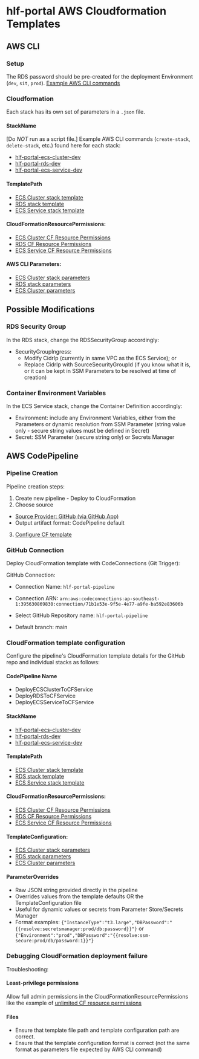 # hlf-portal AWS Cloudformation Templates

## AWS CLI

### Setup

The RDS password should be pre-created for the deployment Environment (`dev`, `sit`, `prod`).  [Example AWS CLI commands](./ecs-develop/deploy-0-ssm.sh)

### Cloudformation

Each stack has its own set of parameters in a `.json` file.

#### StackName
[Do _NOT_ run as a script file.]  Example AWS CLI commands (`create-stack`, `delete-stack`, etc.) found here for each stack:
- [hlf-portal-ecs-cluster-dev](./ecs-develop/deploy-1-ecs-cluster.sh)
- [hlf-portal-rds-dev](./ecs-develop/deploy-2-rds.sh)
- [hlf-portal-ecs-service-dev](./ecs-develop/deploy-3-ecs-service.sh)

#### TemplatePath
- [ECS Cluster stack template](./ecs-develop/ecs-cluster-stack.yaml)
- [RDS stack template](./ecs-develop/rds-stack.yaml)
- [ECS Service stack template](./ecs-develop/ecs-service-stack.yaml)

#### CloudFormationResourcePermissions:
- [ECS Cluster CF Resource Permissions](./ecs-develop/ecs-cluster-cf-resource-permissions.json)
- [RDS CF Resource Permissions](./ecs-develop/rds-cf-resource-permissions.json)
- [ECS Service CF Resource Permissions](./ecs-develop/ecs-service-cf-resource-permissions.json)

#### AWS CLI Parameters:
- [ECS Cluster stack parameters](./ecs-develop/ecs-cluster-parameters.json)
- [RDS stack parameters](./ecs-develop/rds-parameters.json)
- [ECS Cluster parameters](./ecs-develop/ecs-service-parameters.json)

## Possible Modifications

### RDS Security Group

In the RDS stack, change the RDSSecurityGroup accordingly:
- SecurityGroupIngress: 
  - Modify CidrIp (currently in same VPC as the ECS Service); or
  - Replace CidrIp with SourceSecurityGroupId (if you know what it is, or it can be kept in SSM Parameters to be resolved at time of creation)

### Container Environment Variables

In the ECS Service stack, change the Container Definition accordingly:
- Environment: include any Environment Variables, either from the Parameters or dynamic resolution from SSM Parameter (string value only - secure string values must be defined in Secret)
- Secret: SSM Parameter (secure string only) or Secrets Manager

## AWS CodePipeline

### Pipeline Creation

Pipeline creation steps:
1. Create new pipeline - Deploy to CloudFormation
2. Choose source 
  - [Source Provider: GitHub (via GitHub App)](#github-connection)
  - Output artifact format: CodePipeline default
3. [Configure CF template](#cloudformation-template-configuration)

### GitHub Connection

Deploy CloudFormation template with CodeConnections (Git Trigger):

GitHub Connection:
- Connection Name: `hlf-portal-pipeline`
- Connection ARN: `arn:aws:codeconnections:ap-southeast-1:395630869830:connection/71b1e53e-9f5e-4e77-a9fe-ba592e83606b`

- Select GitHub Repository name: `hlf-portal-pipeline`
- Default branch: main

### CloudFormation template configuration

Configure the pipeline's CloudFormation template details for the GitHub repo and individual stacks as follows:

#### CodePipeline Name
- DeployECSClusterToCFService
- DeployRDSToCFService
- DeployECSServiceToCFService

#### StackName
- [hlf-portal-ecs-cluster-dev](./ecs-develop/deploy-1-ecs-cluster.sh)
- [hlf-portal-rds-dev](./ecs-develop/deploy-2-rds.sh)
- [hlf-portal-ecs-service-dev](./ecs-develop/deploy-3-ecs-service.sh)

#### TemplatePath
- [ECS Cluster stack template](./ecs-develop/ecs-cluster-stack.yaml)
- [RDS stack template](./ecs-develop/rds-stack.yaml)
- [ECS Service stack template](./ecs-develop/ecs-service-stack.yaml)

#### CloudFormationResourcePermissions:
- [ECS Cluster CF Resource Permissions](./ecs-develop/ecs-cluster-cf-resource-permissions.json)
- [RDS CF Resource Permissions](./ecs-develop/rds-cf-resource-permissions.json)
- [ECS Service CF Resource Permissions](./ecs-develop/ecs-service-cf-resource-permissions.json)

#### TemplateConfiguration:
- [ECS Cluster stack parameters](./ecs-develop/ecs-cluster-template-configuration.json)
- [RDS stack parameters](./ecs-develop/rds-template-configuration.json)
- [ECS Cluster parameters](./ecs-develop/ecs-service-template-configuration.json)

#### ParameterOverrides
- Raw JSON string provided directly in the pipeline
- Overrides values from the template defaults OR the TemplateConfiguration file
- Useful for dynamic values or secrets from Parameter Store/Secrets Manager
- Format examples: `{"InstanceType":"t3.large","DBPassword":"{{resolve:secretsmanager:prod/db:password}}"}` or `{"Environment":"prod","DBPassword":"{{resolve:ssm-secure:prod/db/password:1}}"}`

### Debugging CloudFormation deployment failure

Troubleshooting: 

#### Least-privilege permissions
Allow full admin permissions in the CloudFormationResourcePermissions like the example of [unlimited CF resource permissions](./ecs-develop/unlimited-cf-resource-permissions.json)

#### Files
- Ensure that template file path and template configuration path are correct.
- Ensure that the template configuration format is correct (not the same format as parameters file expected by AWS CLI command)